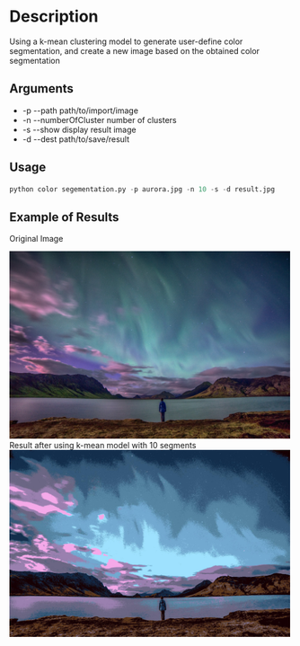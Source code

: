# Description 
Using a k-mean clustering model to generate user-define color segmentation, and create a new image based on the obtained color segmentation

## Arguments
- -p --path path/to/import/image
- -n --numberOfCluster number of clusters
- -s --show display result image
- -d --dest path/to/save/result


## Usage ##
```python
python color segementation.py -p aurora.jpg -n 10 -s -d result.jpg
```

## Example of Results 
Original Image
<div>
  <img src='aurora.jpg' width="500">
</div>
Result after using k-mean model with 10 segments
<div>
 <img src='result.jpg' width="500">
</div>
